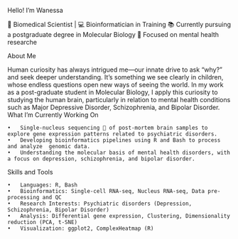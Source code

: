 Hello! I’m Wanessa

🔬 Biomedical Scientist | 💻 Bioinformatician in Training
📚 Currently pursuing a postgraduate degree in Molecular Biology
🧠 Focused on mental health researche

About Me

Human curiosity has always intrigued me—our innate drive to ask “why?” and seek deeper understanding. It’s something we see clearly in children, whose endless questions open new ways of seeing the world. In my work as a post-graduate student in Molecular Biology, I apply this curiosity to studying the human brain, particularly in relation to mental health conditions such as Major Depressive Disorder, Schizophrenia, and Bipolar Disorder. 
What I’m Currently Working On

	•	Single-nucleus sequencing 🧬 of post-mortem brain samples to explore gene expression patterns related to psychiatric disorders.
	•	Developing bioinformatics pipelines using R and Bash to process and analyze  genomic data.
	•	Understanding the molecular basis of mental health disorders, with a focus on depression, schizophrenia, and bipolar disorder.

Skills and Tools

	•	Languages: R, Bash
	•	Bioinformatics: Single-cell RNA-seq, Nucleus RNA-seq, Data pre-processing and QC
	•	Research Interests: Psychiatric disorders (Depression, Schizophrenia, Bipolar Disorder)
	•	Analysis: Differential gene expression, Clustering, Dimensionality reduction (PCA, t-SNE)
	•	Visualization: ggplot2, ComplexHeatmap (R)

